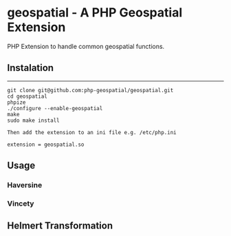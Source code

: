 # geospatial - A PHP Geospatial Extension

PHP Extension to handle common geospatial functions.

## Instalation
----------------------------
    


    git clone git@github.com:php-geospatial/geospatial.git
    cd geospatial
    phpize
    ./configure --enable-geospatial
    make
    sudo make install

    Then add the extension to an ini file e.g. /etc/php.ini

    extension = geospatial.so

## Usage



### Haversine

### Vincety

## Helmert Transformation

